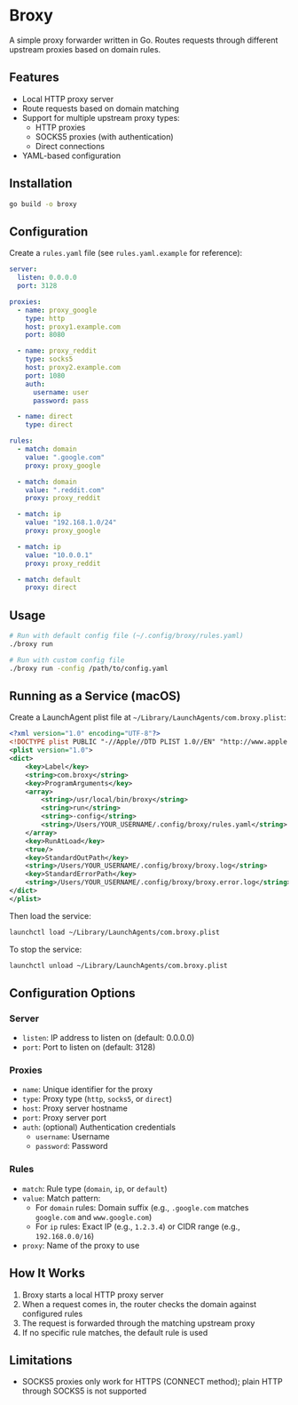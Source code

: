 # Broxy

A simple proxy forwarder written in Go. Routes requests through different upstream proxies based on domain rules.

## Features

- Local HTTP proxy server
- Route requests based on domain matching
- Support for multiple upstream proxy types:
  - HTTP proxies
  - SOCKS5 proxies (with authentication)
  - Direct connections
- YAML-based configuration

## Installation

```bash
go build -o broxy
```

## Configuration

Create a `rules.yaml` file (see `rules.yaml.example` for reference):

```yaml
server:
  listen: 0.0.0.0
  port: 3128

proxies:
  - name: proxy_google
    type: http
    host: proxy1.example.com
    port: 8080

  - name: proxy_reddit
    type: socks5
    host: proxy2.example.com
    port: 1080
    auth:
      username: user
      password: pass

  - name: direct
    type: direct

rules:
  - match: domain
    value: ".google.com"
    proxy: proxy_google

  - match: domain
    value: ".reddit.com"
    proxy: proxy_reddit

  - match: ip
    value: "192.168.1.0/24"
    proxy: proxy_google

  - match: ip
    value: "10.0.0.1"
    proxy: proxy_reddit

  - match: default
    proxy: direct
```

## Usage

```bash
# Run with default config file (~/.config/broxy/rules.yaml)
./broxy run

# Run with custom config file
./broxy run -config /path/to/config.yaml
```

## Running as a Service (macOS)

Create a LaunchAgent plist file at `~/Library/LaunchAgents/com.broxy.plist`:

```xml
<?xml version="1.0" encoding="UTF-8"?>
<!DOCTYPE plist PUBLIC "-//Apple//DTD PLIST 1.0//EN" "http://www.apple.com/DTDs/PropertyList-1.0.dtd">
<plist version="1.0">
<dict>
    <key>Label</key>
    <string>com.broxy</string>
    <key>ProgramArguments</key>
    <array>
        <string>/usr/local/bin/broxy</string>
        <string>run</string>
        <string>-config</string>
        <string>/Users/YOUR_USERNAME/.config/broxy/rules.yaml</string>
    </array>
    <key>RunAtLoad</key>
    <true/>
    <key>StandardOutPath</key>
    <string>/Users/YOUR_USERNAME/.config/broxy/broxy.log</string>
    <key>StandardErrorPath</key>
    <string>/Users/YOUR_USERNAME/.config/broxy/broxy.error.log</string>
</dict>
</plist>
```

Then load the service:

```bash
launchctl load ~/Library/LaunchAgents/com.broxy.plist
```

To stop the service:

```bash
launchctl unload ~/Library/LaunchAgents/com.broxy.plist
```

## Configuration Options

### Server
- `listen`: IP address to listen on (default: 0.0.0.0)
- `port`: Port to listen on (default: 3128)

### Proxies
- `name`: Unique identifier for the proxy
- `type`: Proxy type (`http`, `socks5`, or `direct`)
- `host`: Proxy server hostname
- `port`: Proxy server port
- `auth`: (optional) Authentication credentials
  - `username`: Username
  - `password`: Password

### Rules
- `match`: Rule type (`domain`, `ip`, or `default`)
- `value`: Match pattern:
  - For `domain` rules: Domain suffix (e.g., `.google.com` matches `google.com` and `www.google.com`)
  - For `ip` rules: Exact IP (e.g., `1.2.3.4`) or CIDR range (e.g., `192.168.0.0/16`)
- `proxy`: Name of the proxy to use

## How It Works

1. Broxy starts a local HTTP proxy server
2. When a request comes in, the router checks the domain against configured rules
3. The request is forwarded through the matching upstream proxy
4. If no specific rule matches, the default rule is used

## Limitations

- SOCKS5 proxies only work for HTTPS (CONNECT method); plain HTTP through SOCKS5 is not supported
